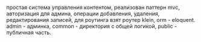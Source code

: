 простая система управления контентом, реализован паттерн mvc, авторизация для админа, операции добавления, удаления, редактирования записей, для роутинга взят роутер klein, orm - eloquent.  admin - админка, common - директория с общей логикой, public - публичная часть.

